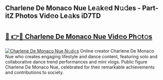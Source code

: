 ## Charlene De Monaco Nue Le𝚊k𝚎d N𝚞𝚍es - Part-itZ Photos Vid𝚎o Le𝚊ks iD7TD

# <h2><a href="http://fbau4rk.evod.top/?m=Charlene+De+Monaco+Nue">🔗 👉🔴 Charlene De Monaco Nue Vid𝚎o Ph𝚘t𝚘s</a></h2>

[![Charlene De Monaco Nue N𝚞d𝚎s](https://i.imgur.com/8V9OHl7.gif)](http://fbau4rk.evod.top/?m=Charlene+De+Monaco+Nue)
Online creator Charlene De Monaco Nue who creates engaging lifestyle and dance content, featuring solo and collaborative dance trend performances and mini vlogs. Public figure Charlene De Monaco Nue, celebrated for their remarkable achievements and contributions to society. 
